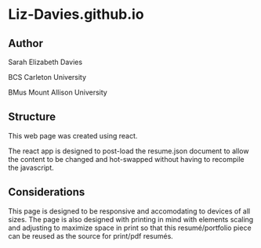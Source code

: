 # Liz-Davies.github.io

## Author
Sarah Elizabeth Davies

BCS Carleton University

BMus Mount Allison University

## Structure
This web page was created using react. 

The react app is designed to post-load the resume.json document to allow the content to be changed and hot-swapped without having to recompile the javascript. 

## Considerations
This page is designed to be responsive and accomodating to devices of all sizes. The page is also designed with printing in mind with elements scaling and adjusting to maximize space in print so that this resumé/portfolio piece can be reused as the source for print/pdf resumés. 
